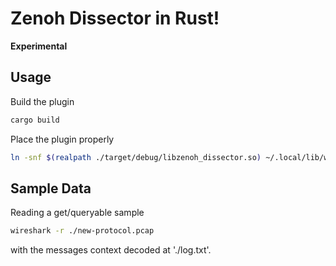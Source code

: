 # Zenoh Dissector in Rust!

**Experimental**

## Usage

Build the plugin

```bash
cargo build
```

Place the plugin properly

```bash
ln -snf $(realpath ./target/debug/libzenoh_dissector.so) ~/.local/lib/wireshark/plugins/4.0/epan/libzenoh_dissector.so
```

## Sample Data

Reading a get/queryable sample

```bash
wireshark -r ./new-protocol.pcap
```

with the messages context decoded at './log.txt'.
